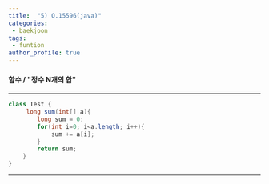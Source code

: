 ```yaml
---
title:  "5) Q.15596(java)"
categories:
 - baekjoon
tags:
 - funtion  
author_profile: true
---
```

#### 함수 / "정수 N개의 합"

* * *
~~~java
class Test {
     long sum(int[] a){
        long sum = 0;
        for(int i=0; i<a.length; i++){
            sum += a[i];
        }
        return sum;
    }
}
~~~
*****
 <span style="color:gray" size="8">